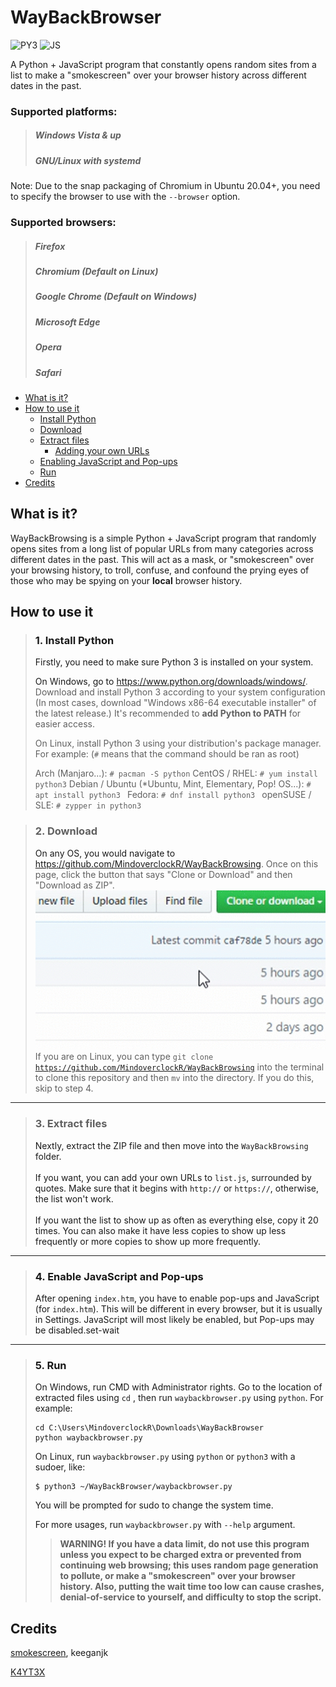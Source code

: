 # WayBackBrowser
![PY3](https://img.shields.io/badge/python3--green) ![JS](https://img.shields.io/badge/javascript--yellow.svg)<br />

A Python + JavaScript program that constantly opens random sites from a list to make a "smokescreen" over your browser history across different dates in the past.

### Supported platforms:

> ##### Windows Vista & up
> ##### GNU/Linux with systemd
Note: Due to the snap packaging of Chromium in Ubuntu 20.04+, you need to specify the browser to use with the `--browser` option.

### Supported browsers:

> <h5>Firefox</h5>
> <h5>Chromium (Default on Linux)</h5>
> <h5>Google Chrome (Default on Windows)</h5>
> <h5>Microsoft Edge</h5>
> <h5>Opera</h5>
> <h5>Safari</h5>

- [What is it?](#what-is-it)
- [How to use it](#how-to-use-it)
  - [Install Python](#py)
  - [Download](#dl)
  - [Extract files](#extract)
    - [Adding your own URLs](#add-own-urls)
  - [Enabling JavaScript and Pop-ups](#enable-js-popups)
  - [Run](#run)
 - [Credits](#credits)

## What is it? <a id="what-is-it">
WayBackBrowsing is a simple Python + JavaScript program that randomly opens sites from a long list of popular URLs from many categories across different dates in the past. This will act as a mask, or "smokescreen" over your browsing history, to troll, confuse, and confound the prying eyes of those who may be spying on your **local** browser history.
## How to use it <a id="how-to-use-it">

> ### 1. Install Python <a id="py">
>
> Firstly, you need to make sure Python 3 is installed on your system.
>
> On Windows, go to https://www.python.org/downloads/windows/. Download and install Python 3 according to your system configuration (In most cases, download "Windows x86-64 executable installer" of the latest release.) It's recommended to **add Python to PATH** for easier access.
>
> On Linux, install Python 3 using your distribution's package manager. For example: (`#` means that the command should be ran as root)
>
> 
>
> Arch (Manjaro...): `# pacman -S python`
> CentOS / RHEL: `# yum install python3`
> Debian / Ubuntu (*Ubuntu, Mint, Elementary, Pop! OS...): `# apt install python3 `
> Fedora: `# dnf install python3 `
> openSUSE / SLE: `# zypper in python3`

> ### 2. Download <a id="dl">
>
> On any OS, you would navigate to https://github.com/MindoverclockR/WayBackBrowsing. Once on this page, click the button that says "Clone or Download" and then "Download as ZIP".
> <br />
> ![Clone or Download](https://github.com/keeganjk/smokescreen/blob/master/images/download.gif?raw=true "")
> <br />
> If you are on Linux, you can type <code>git clone https://github.com/MindoverclockR/WayBackBrowsing</code> into the terminal to 
> clone this repository and then <code>mv</code> into the directory. If you do this, skip to step 4.

<hr>

> ### 3. Extract files <a id="extract">
> Nextly, extract the ZIP file and then move into the <code>WayBackBrowsing</code> folder. <br/><br/>
> <a id="add-own-urls"> 
>If you want, you can add your own URLs to `list.js`, surrounded by quotes. Make sure that it begins with `http://` or `https://`, otherwise, the list won't work. <br/><br/>
> If you want the list to show up as often as everything else, copy it 20 times.
> You can also make it have less copies to show up less frequently or more copies to show up more frequently.

<hr>

> ### 4. Enable JavaScript and Pop-ups <a id="enable-js-popups">
> After opening <code>index.htm</code>, you have to enable pop-ups and JavaScript (for <code>index.htm</code>).
> This will be different in every browser, but it is usually in Settings.
> JavaScript will most likely be enabled, but Pop-ups may be disabled.set-wait

<hr>

> ### 5. Run <a id="run">
>
> On Windows, run CMD with Administrator rights. Go to the location of extracted files using `cd` , then run `waybackbrowser.py` using `python`. For example:
>
> ```
> cd C:\Users\MindoverclockR\Downloads\WayBackBrowser
> python waybackbrowser.py
> ```
>
> On Linux, run `waybackbrowser.py` using `python` or `python3` with a sudoer, like: 
> ```
> $ python3 ~/WayBackBrowser/waybackbrowser.py
> ```
> You will be prompted for sudo to change the system time.
>
> For more usages, run `waybackbrowser.py` with `--help` argument.
>
>
> > <b>WARNING! If you have a data limit, do not use this program unless you expect to be charged extra or prevented from continuing web browsing; this uses random page generation to pollute, or make a "smokescreen" over your browser history. Also, putting the wait time too low can cause crashes, denial-of-service to yourself, and difficulty to stop the script.</b>

## Credits <a id="credits">
[smokescreen](https://github.com/keeganjk/smokescreen), keeganjk

[K4YT3X](https://github.com/k4yt3x/)